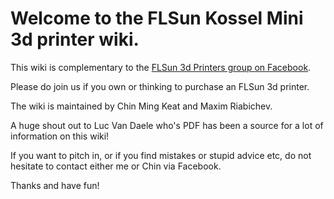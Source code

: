 # Welcome to the FLSun Kossel Mini 3d printer wiki.

This wiki is complementary to the [FLSun 3d Printers group on Facebook](https://goo.gl/hBH9zW). 

Please do join us if you own or thinking to purchase an FLSun 3d printer.

The wiki is maintained by Chin Ming Keat and Maxim Riabichev.

A huge shout out to Luc Van Daele who's PDF has been a source for a lot of information on this wiki!

If you want to pitch in, or if you find mistakes or stupid advice etc, do not hesitate to contact either me or Chin via Facebook.

Thanks and have fun!